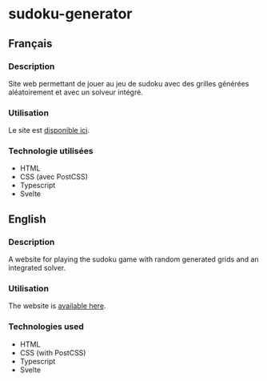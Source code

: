 # sudoku-generator

## Français
### Description
Site web permettant de jouer au jeu de sudoku avec des grilles générées aléatoirement et avec un solveur intégré.

### Utilisation
Le site est [disponible ici](https://sudoku.fouche-hugo.fr/).

### Technologie utilisées
* HTML
* CSS (avec PostCSS)
* Typescript
* Svelte

## English
### Description
A website for playing the sudoku game with random generated grids and an integrated solver.

### Utilisation
The website is [available here](https://sudoku.fouche-hugo.fr/).

### Technologies used
* HTML
* CSS (with PostCSS)
* Typescript
* Svelte
